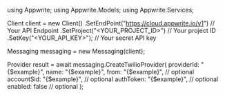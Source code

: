 using Appwrite;
using Appwrite.Models;
using Appwrite.Services;

Client client = new Client()
    .SetEndPoint("https://cloud.appwrite.io/v1") // Your API Endpoint
    .SetProject("<YOUR_PROJECT_ID>") // Your project ID
    .SetKey("<YOUR_API_KEY>"); // Your secret API key

Messaging messaging = new Messaging(client);

Provider result = await messaging.CreateTwilioProvider(
    providerId: "{$example}",
    name: "{$example}",
    from: "{$example}", // optional
    accountSid: "{$example}", // optional
    authToken: "{$example}", // optional
    enabled: false // optional
);